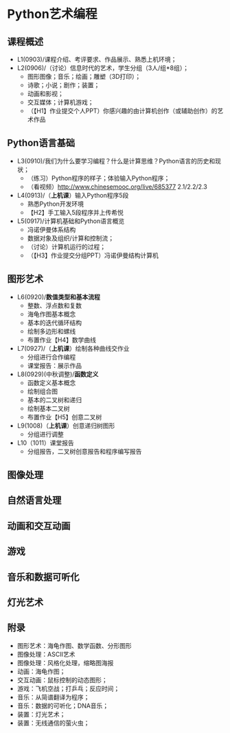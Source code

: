 # Python艺术编程
## 课程概述
- L1(0903)/课程介绍、考评要求、作品展示、熟悉上机环境；
- L2(0906)/（讨论）信息时代的艺术，学生分组（3人/组*8组）；
  - 图形图像；音乐；绘画；雕塑（3D打印）；
  - 诗歌；小说；剧作；装置；
  - 动画和影视；
  - 交互媒体；计算机游戏；
  - （【H1】作业提交个人PPT）你感兴趣的由计算机创作（或辅助创作）的艺术作品

## Python语言基础
- L3(0910)/我们为什么要学习编程？什么是计算思维？Python语言的历史和现状；
  - （练习）Python程序的样子；体验输入Python程序；
  - （看视频）http://www.chinesemooc.org/live/685377 2.1/2.2/2.3
- L4(0913)/（__上机课__）输入Python程序5段
  - 熟悉Python开发环境
  - 【H2】手工输入5段程序并上传希悦
- L5(0917)/计算机基础和Python语言概览
  - 冯诺伊曼体系结构
  - 数据对象及组织/计算和控制流；
  - （讨论）计算机运行的过程；
  - （【H3】作业提交分组PPT）冯诺伊曼结构计算机

## 图形艺术
- L6(0920)/__数值类型和基本流程__
  - 整数、浮点数和复数
  - 海龟作图基本概念
  - 基本的迭代循环结构
  - 绘制多边形和螺线
  - 布置作业【H4】数学曲线
- L7(0927)/（__上机课__）绘制各种曲线交作业
  - 分组进行合作编程
  - 课堂报告：展示作品
- L8(0929)(中秋调整)/__函数定义__
  - 函数定义基本概念
  - 绘制组合图
  - 基本的二叉树和递归
  - 绘制基本二叉树
  - 布置作业【H5】创意二叉树
- L9(1008)（__上机课__）创意递归树图形
  - 分组进行调整
- L10（1011）课堂报告
  - 分组报告，二叉树创意报告和程序编写报告

## 图像处理
## 自然语言处理
## 动画和交互动画
## 游戏
## 音乐和数据可听化
## 灯光艺术

## 附录
- 图形艺术：海龟作图、数学函数、分形图形
- 图像处理：ASCII艺术
- 图像处理：风格化处理，缩略图海报
- 动画：海龟作图；
- 交互动画：鼠标控制的动态图形；
- 游戏：飞机空战；打乒乓；反应时间；
- 音乐：从简谱翻译为程序；
- 音乐：数据的可听化；DNA音乐；
- 装置：灯光艺术；
- 装置：无线通信的萤火虫；